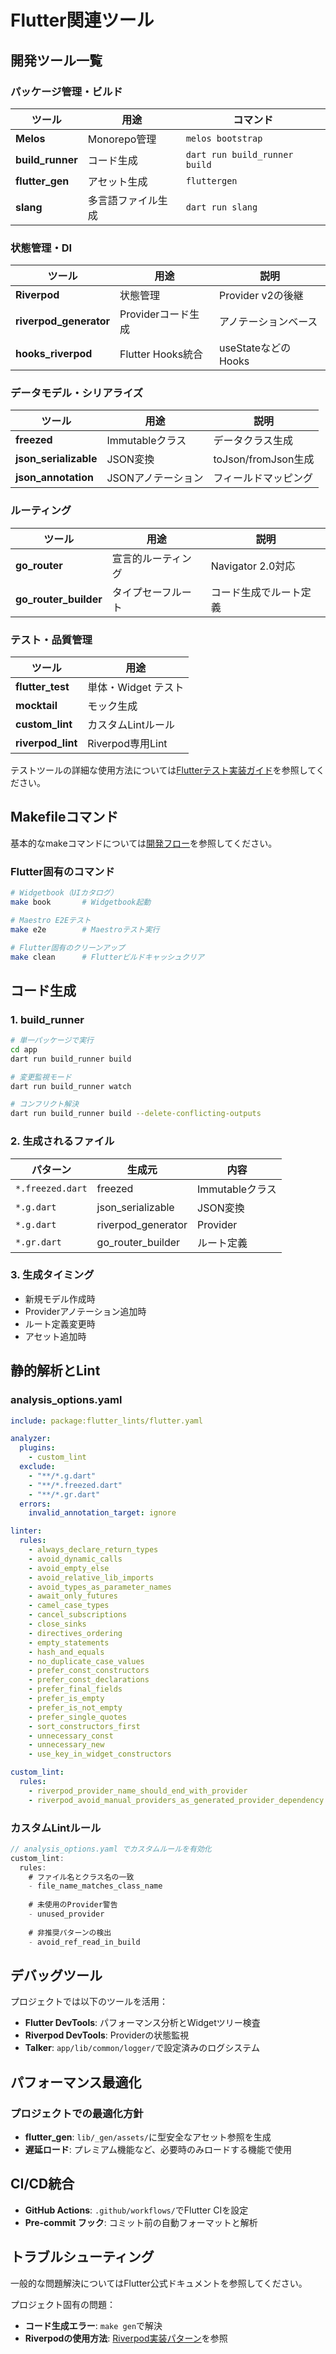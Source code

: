 # Flutter関連ツール

## 開発ツール一覧

### パッケージ管理・ビルド

| ツール | 用途 | コマンド |
|--------|------|----------|
| **Melos** | Monorepo管理 | `melos bootstrap` |
| **build_runner** | コード生成 | `dart run build_runner build` |
| **flutter_gen** | アセット生成 | `fluttergen` |
| **slang** | 多言語ファイル生成 | `dart run slang` |

### 状態管理・DI

| ツール | 用途 | 説明 |
|--------|------|------|
| **Riverpod** | 状態管理 | Provider v2の後継 |
| **riverpod_generator** | Providerコード生成 | アノテーションベース |
| **hooks_riverpod** | Flutter Hooks統合 | useStateなどのHooks |

### データモデル・シリアライズ

| ツール | 用途 | 説明 |
|--------|------|------|
| **freezed** | Immutableクラス | データクラス生成 |
| **json_serializable** | JSON変換 | toJson/fromJson生成 |
| **json_annotation** | JSONアノテーション | フィールドマッピング |

### ルーティング

| ツール | 用途 | 説明 |
|--------|------|------|
| **go_router** | 宣言的ルーティング | Navigator 2.0対応 |
| **go_router_builder** | タイプセーフルート | コード生成でルート定義 |

### テスト・品質管理

| ツール | 用途 |
|--------|------|
| **flutter_test** | 単体・Widget テスト |
| **mocktail** | モック生成 |
| **custom_lint** | カスタムLintルール |
| **riverpod_lint** | Riverpod専用Lint |

テストツールの詳細な使用方法については[Flutterテスト実装ガイド](./07_test-implementation.md)を参照してください。

## Makefileコマンド

基本的なmakeコマンドについては[開発フロー](../02_development/01_development-flow.md#makeコマンドリファレンス)を参照してください。

### Flutter固有のコマンド

```bash
# Widgetbook（UIカタログ）
make book       # Widgetbook起動

# Maestro E2Eテスト
make e2e        # Maestroテスト実行

# Flutter固有のクリーンアップ
make clean      # Flutterビルドキャッシュクリア
```

## コード生成

### 1. build_runner

```bash
# 単一パッケージで実行
cd app
dart run build_runner build

# 変更監視モード
dart run build_runner watch

# コンフリクト解決
dart run build_runner build --delete-conflicting-outputs
```

### 2. 生成されるファイル

| パターン | 生成元 | 内容 |
|----------|--------|------|
| `*.freezed.dart` | freezed | Immutableクラス |
| `*.g.dart` | json_serializable | JSON変換 |
| `*.g.dart` | riverpod_generator | Provider |
| `*.gr.dart` | go_router_builder | ルート定義 |

### 3. 生成タイミング

- 新規モデル作成時
- Providerアノテーション追加時
- ルート定義変更時
- アセット追加時

## 静的解析とLint

### analysis_options.yaml

```yaml
include: package:flutter_lints/flutter.yaml

analyzer:
  plugins:
    - custom_lint
  exclude:
    - "**/*.g.dart"
    - "**/*.freezed.dart"
    - "**/*.gr.dart"
  errors:
    invalid_annotation_target: ignore

linter:
  rules:
    - always_declare_return_types
    - avoid_dynamic_calls
    - avoid_empty_else
    - avoid_relative_lib_imports
    - avoid_types_as_parameter_names
    - await_only_futures
    - camel_case_types
    - cancel_subscriptions
    - close_sinks
    - directives_ordering
    - empty_statements
    - hash_and_equals
    - no_duplicate_case_values
    - prefer_const_constructors
    - prefer_const_declarations
    - prefer_final_fields
    - prefer_is_empty
    - prefer_is_not_empty
    - prefer_single_quotes
    - sort_constructors_first
    - unnecessary_const
    - unnecessary_new
    - use_key_in_widget_constructors

custom_lint:
  rules:
    - riverpod_provider_name_should_end_with_provider
    - riverpod_avoid_manual_providers_as_generated_provider_dependency
```

### カスタムLintルール

```dart
// analysis_options.yaml でカスタムルールを有効化
custom_lint:
  rules:
    # ファイル名とクラス名の一致
    - file_name_matches_class_name
    
    # 未使用のProvider警告
    - unused_provider
    
    # 非推奨パターンの検出
    - avoid_ref_read_in_build
```

## デバッグツール

プロジェクトでは以下のツールを活用：

- **Flutter DevTools**: パフォーマンス分析とWidgetツリー検査
- **Riverpod DevTools**: Providerの状態監視
- **Talker**: `app/lib/common/logger/`で設定済みのログシステム

## パフォーマンス最適化

### プロジェクトでの最適化方針

- **flutter_gen**: `lib/_gen/assets/`に型安全なアセット参照を生成
- **遅延ロード**: プレミアム機能など、必要時のみロードする機能で使用

## CI/CD統合

- **GitHub Actions**: `.github/workflows/`でFlutter CIを設定
- **Pre-commit フック**: コミット前の自動フォーマットと解析

## トラブルシューティング

一般的な問題解決についてはFlutter公式ドキュメントを参照してください。

プロジェクト固有の問題：

- **コード生成エラー**: `make gen`で解決
- **Riverpodの使用方法**: [Riverpod実装パターン](./02_riverpod-patterns.md)を参照
